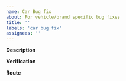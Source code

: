 ```yaml
---
name: Car Bug fix
about: For vehicle/brand specific bug fixes
title: ''
labels: 'car bug fix'
assignees: ''
---
```


**Description**

<!-- A description of the bug and the fix. Also link the issue if it exists. -->

**Verification**

<!-- Explain how you tested this bug fix. -->

**Route**

<!-- Route: [a route with the bug fix] -->
